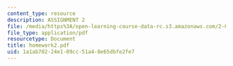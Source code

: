 ```yaml
---
content_type: resource
description: ASSIGNMENT 2
file: /media/https%3A/open-learning-course-data-rc.s3.amazonaws.com/2-000-how-and-why-machines-work-spring-2002/1a1ab70224e109cc51a48e65dbfe2fe7_homework2.pdf
file_type: application/pdf
resourcetype: Document
title: homework2.pdf
uid: 1a1ab702-24e1-09cc-51a4-8e65dbfe2fe7
---
```

